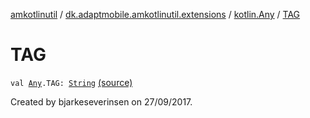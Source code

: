 [amkotlinutil](../../index.md) / [dk.adaptmobile.amkotlinutil.extensions](../index.md) / [kotlin.Any](index.md) / [TAG](./-t-a-g.md)

# TAG

`val `[`Any`](https://kotlinlang.org/api/latest/jvm/stdlib/kotlin/-any/index.html)`.TAG: `[`String`](https://kotlinlang.org/api/latest/jvm/stdlib/kotlin/-string/index.html) [(source)](https://github.com/adaptmobile-organization/amkotlinutil/tree/master/amkotlinutil/src/main/java/dk/adaptmobile/amkotlinutil/extensions/AnyExtensions.kt#L16)

Created by bjarkeseverinsen on 27/09/2017.

